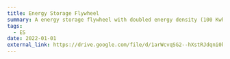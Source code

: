 ```yaml
---
title: Energy Storage Flywheel
summary: A energy storage flywheel with doubled energy density (100 Kwh, 140k cycles). See the flywheel being magleved !
tags:
  - ES
date: 2022-01-01
external_link: https://drive.google.com/file/d/1arWcvqSG2--hXstRJdqni0k3WRe73Sqp/view
---
```

